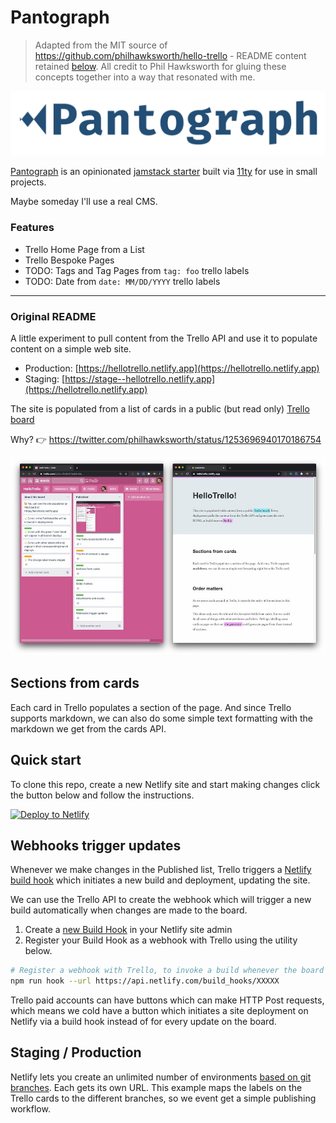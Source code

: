 # Pantograph

> Adapted from the MIT source of https://github.com/philhawksworth/hello-trello - README content retained [below](#original-readme). All credit to Phil Hawksworth for gluing these concepts together into a way that resonated with me.

![](logo.png)

[Pantograph](https://en.wikipedia.org/wiki/Pantograph) is an opinionated [jamstack starter](https://jamstack.org/) built via [11ty](https://www.11ty.dev/) for use in small projects.

Maybe someday I'll use a real CMS.

### Features

- Trello Home Page from a List
- Trello Bespoke Pages
- TODO: Tags and Tag Pages from `tag: foo` trello labels
- TODO: Date from `date: MM/DD/YYYY` trello labels

---

### Original README

A little experiment to pull content from the Trello API and use it to populate content on a simple web site.

- Production: [https://hellotrello.netlify.app](https://hellotrello.netlify.app)
- Staging: [https://stage--hellotrello.netlify.app](https://hellotrello.netlify.app)

The site is populated from a list of cards in a public (but read only) [Trello board](https://trello.com/b/Zzc0USwZ/hellotrello)

Why? 👉 https://twitter.com/philhawksworth/status/1253696940170186754

![Screenshot of Trello board and site](./screenshots.jpg "Screenshot of Trello board and site")

## Sections from cards

Each card in Trello populates a section of the page. And since Trello supports markdown, we can also do some simple text formatting with the markdown we get from the cards API.

## Quick start

To clone this repo, create a new Netlify site and start making changes click the button below and follow the instructions.

[![Deploy to Netlify](https://www.netlify.com/img/deploy/button.svg)](https://app.netlify.com/start/deploy?repository=https://github.com/philhawksworth/hello-trello&utm_source=github&utm_medium=hellotrello-pnh&utm_campaign=devex)

## Webhooks trigger updates

Whenever we make changes in the Published list, Trello triggers a [Netlify build hook](https://docs.netlify.com/configure-builds/build-hooks/?utm_source=github&utm_medium=hellotrello-pnh&utm_campaign=devex) which initiates a new build and deployment, updating the site.

We can use the Trello API to create the webhook which will trigger a new build automatically when changes are made to the board.

1. Create a [new Build Hook](https://docs.netlify.com/configure-builds/build-hooks/?utm_source=github&utm_medium=hellotrello-pnh&utm_campaign=devex#app) in your Netlify site admin
2. Register your Build Hook as a webhook with Trello using the utility below.

```bash
# Register a webhook with Trello, to invoke a build whenever the board is updated
npm run hook --url https://api.netlify.com/build_hooks/XXXXX
```

Trello paid accounts can have buttons which can make HTTP Post requests, which means we cold have a button which initiates a site deployment on Netlify via a build hook instead of for every update on the board.

## Staging / Production

Netlify lets you create an unlimited number of environments [based on git branches](https://docs.netlify.com/site-deploys/overview/#branches-and-deploys?utm_source=github&utm_medium=hellotrello-pnh&utm_campaign=devex). Each gets its own URL. This example maps the labels on the Trello cards to the different branches, so we event get a simple publishing workflow.
